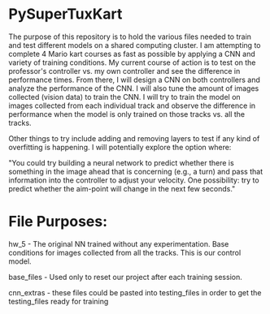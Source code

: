 # PySuperTuxKart

The purpose of this repository is to hold the various files needed to train and test different models on a shared computing cluster. I am attempting to complete 4 Mario kart courses as fast as possible by applying a CNN and variety of training conditions. My current course of action is to test on the professor's controller vs. my own controller and see the difference in performance times. From there, I will design a CNN on both controllers and analyze the performance of the CNN. I will also tune the amount of images collected (vision data) to train the CNN. I will try to train the model on images collected from each individual track and observe the difference in performance when the model is only trained on those tracks vs. all the tracks.

Other things to try include adding and removing layers to test if any kind of overfitting is happening. I will potentially explore the option where:

"You could try building a neural network to predict whether there is something in the image ahead that is concerning (e.g., a turn) and pass that information into the controller to adjust your velocity. One possibility: try to predict whether the aim-point will change in the next few seconds."


# File Purposes:

hw_5 - The original NN trained without any experimentation. Base conditions for images collected from all the tracks. This is our control model.

base_files - Used only to reset our project after each training session.

cnn_extras - these files could be pasted into testing_files in order to get the testing_files ready for training
